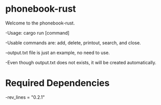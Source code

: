 # phonebook-rust

Welcome to the phonebook-rust.

-Usage: cargo run [command]

-Usable commands are:
add, delete, printout, search, and close.

-output.txt file is just an example, no need to use.

-Even though output.txt does not exists, it will be created automatically.

# Required Dependencies
-rev_lines = "0.2.1"

